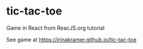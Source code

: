 # tic-tac-toe
Game in React from ReacJS.org tutorial

See game at https://irinakramer.github.io/tic-tac-toe

